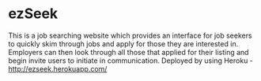 # ezSeek
This is a job searching website which provides an interface for job seekers to quickly skim through jobs and apply for those they are interested in. Employers can then look through all those that applied for their listing and begin invite users to initiate in communication.
Deployed by using Heroku - http://ezseek.herokuapp.com/

